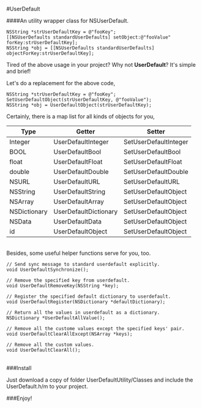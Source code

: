 #UserDefault

####An utility wrapper class for NSUserDefault.

>
    NSString *strUserDefaultKey = @"fooKey";
    [[NSUserDefaults standardUserDefaults] setObject:@"fooValue" forKey:strUserDefaultKey];
    NSString *obj = [[NSUserDefaults standardUserDefaults] objectForKey:strUserDefaultKey];

Tired of the above usage in your project? Why not **UserDefault**? It's simple and brief!

Let's do a replacement for the above code,

>
    NSString *strUserDefaultKey = @"fooKey";
    SetUserDefaultObject(strUserDefaultKey, @"fooValue");
    NSString *obj = UserDefaultObject(strUserDefaultKey);


Certainly, there is a map list for all kinds of objects for you,

Type	|	Getter	|	Setter
--------|-----------|-----------
Integer		|	UserDefaultInteger	| 	SetUserDefaultInteger
BOOL		|	UserDefaultBool		|	SetUserDefaultBool
float		|	UserDefaultFloat	|	SetUserDefaultFloat
double		|	UserDefaultDouble	| 	SetUserDefaultDouble
NSURL		|	UserDefaultURL		|	SetUserDefaultURL
NSString	|	UserDefaultString	|	SetUserDefaultObject
NSArray		|	UserDefaultArray	|	SetUserDefaultObject
NSDictionary|	UserDefaultDictionary|	SetUserDefaultObject
NSData		|	UserDefaultData		|	SetUserDefaultObject
id			|	UserDefaultObject	|	SetUserDefaultObject


<br />
Besides, some useful helper functions serve for you, too.

	// Send sync message to standard userdefault explicitly.
	void UserDefaultSynchronize();	
	
	// Remove the specified key from userdefault.
	void UserDefaultRemoveKey(NSString *key);

	// Register the specified default dictionary to userdefault.
	void UserDefaultRegister(NSDictionary *defaultDictionary);

	// Return all the values in userdefault as a dictionary.
	NSDictionary *UserDefaultAllValue();

	// Remove all the custome values except the specified keys' pair.
	void UserDefaultClearAllExcept(NSArray *keys);

	// Remove all the custom values.
	void UserDefaultClearAll();
	

<br />
###Install

Just download a copy of folder UserDefaultUtility/Classes and include the UserDefault.h/m to your project.

###Enjoy!